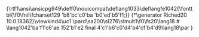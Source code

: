 {\rtf1\ansi\ansicpg949\deff0\nouicompat\deflang1033\deflangfe1042{\fonttbl{\f0\fnil\fcharset129 \'b8\'bc\'c0\'ba \'b0\'ed\'b5\'f1;}}
{\*\generator Riched20 10.0.18362}\viewkind4\uc1 
\pard\sa200\sl276\slmult1\f0\fs20\lang18 # \lang1042\'ba\'f1\'c6\'ae 152\'b1\'e2 final 4\'c1\'b6\'c0\'d4\'b4\'cf\'b4\'d9\lang18\par
}
 